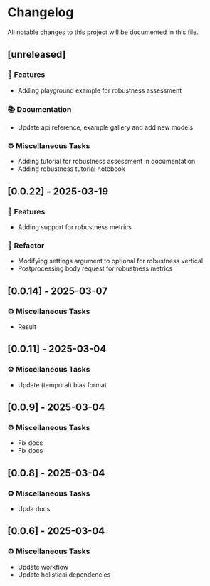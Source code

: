 # Changelog

All notable changes to this project will be documented in this file.

## [unreleased]

### 🚀 Features

- Adding playground example for robustness assessment

### 📚 Documentation

- Update api reference, example gallery and add new models

### ⚙️ Miscellaneous Tasks

- Adding tutorial for robustness assessment in documentation
- Adding robustness tutorial notebook

## [0.0.22] - 2025-03-19

### 🚀 Features

- Adding support for robustness metrics

### 🚜 Refactor

- Modifying settings argument to optional for robustness vertical
- Postprocessing body request for robustness metrics

## [0.0.14] - 2025-03-07

### ⚙️ Miscellaneous Tasks

- Result

## [0.0.11] - 2025-03-04

### ⚙️ Miscellaneous Tasks

- Update (temporal) bias format

## [0.0.9] - 2025-03-04

### ⚙️ Miscellaneous Tasks

- Fix docs
- Fix docs

## [0.0.8] - 2025-03-04

### ⚙️ Miscellaneous Tasks

- Upda docs

## [0.0.6] - 2025-03-04

### ⚙️ Miscellaneous Tasks

- Update workflow
- Update holisticai dependencies

<!-- generated by git-cliff -->
